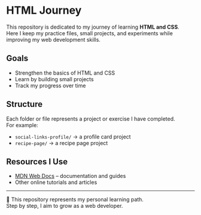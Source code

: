 # HTML Journey

This repository is dedicated to my journey of learning **HTML and CSS**.  
Here I keep my practice files, small projects, and experiments while improving my web development skills.

## Goals
- Strengthen the basics of HTML and CSS  
- Learn by building small projects  
- Track my progress over time  

## Structure
Each folder or file represents a project or exercise I have completed.  
For example:  
- `social-links-profile/` → a profile card project  
- `recipe-page/` → a recipe page project  

## Resources I Use
- [MDN Web Docs](https://developer.mozilla.org/en-US/) – documentation and guides  
- Other online tutorials and articles  

---

🚀 This repository represents my personal learning path.  
Step by step, I aim to grow as a web developer.
